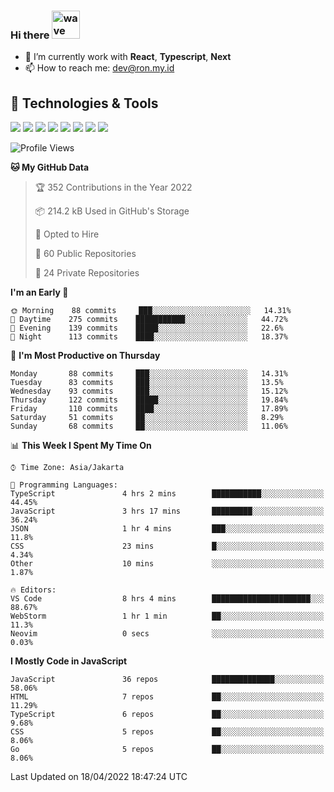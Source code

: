 ### Hi there <img src="https://i.ibb.co/q0Hx1KK/wave.gif" alt="wave" width="45px">

- 🌱 I’m currently work with **React**, **Typescript**, **Next**
- 📫 How to reach me: dev@ron.my.id

## 🔧 Technologies & Tools

![](https://img.shields.io/badge/OS-Linux-informational?style=flat&logo=linux&logoColor=white&color=2bbc8a)
![](https://img.shields.io/badge/OS-Windows-informational?style=flat&logo=windows&logoColor=white&color=2bbc8a)
![](https://img.shields.io/badge/Code-JavaScript-informational?style=flat&logo=javascript&logoColor=white&color=2bbc8a)
![](https://img.shields.io/badge/Code-Golang-informational?style=flat&logo=go&logoColor=white&color=2bbc8a)
![](https://img.shields.io/badge/Code-React-informational?style=flat&logo=react&logoColor=white&color=2bbc8a)
![](https://img.shields.io/badge/Code-Next-informational?style=flat&logo=next.js&logoColor=white&color=2bbc8a)
![](https://img.shields.io/badge/Shell-Bash-informational?style=flat&logo=gnu-bash&logoColor=white&color=2bbc8a)
![](https://img.shields.io/badge/Tools-Docker-informational?style=flat&logo=docker&logoColor=white&color=2bbc8a)

<!--START_SECTION:waka-->
![Profile Views](http://img.shields.io/badge/Profile%20Views-12-blue)

**🐱 My GitHub Data** 

> 🏆 352 Contributions in the Year 2022
 > 
> 📦 214.2 kB Used in GitHub's Storage 
 > 
> 💼 Opted to Hire
 > 
> 📜 60 Public Repositories 
 > 
> 🔑 24 Private Repositories  
 > 
**I'm an Early 🐤** 

```text
🌞 Morning    88 commits     ███░░░░░░░░░░░░░░░░░░░░░░   14.31% 
🌆 Daytime    275 commits    ███████████░░░░░░░░░░░░░░   44.72% 
🌃 Evening    139 commits    █████░░░░░░░░░░░░░░░░░░░░   22.6% 
🌙 Night      113 commits    ████░░░░░░░░░░░░░░░░░░░░░   18.37%

```
📅 **I'm Most Productive on Thursday** 

```text
Monday       88 commits     ███░░░░░░░░░░░░░░░░░░░░░░   14.31% 
Tuesday      83 commits     ███░░░░░░░░░░░░░░░░░░░░░░   13.5% 
Wednesday    93 commits     ███░░░░░░░░░░░░░░░░░░░░░░   15.12% 
Thursday     122 commits    █████░░░░░░░░░░░░░░░░░░░░   19.84% 
Friday       110 commits    ████░░░░░░░░░░░░░░░░░░░░░   17.89% 
Saturday     51 commits     ██░░░░░░░░░░░░░░░░░░░░░░░   8.29% 
Sunday       68 commits     ██░░░░░░░░░░░░░░░░░░░░░░░   11.06%

```


📊 **This Week I Spent My Time On** 

```text
⌚︎ Time Zone: Asia/Jakarta

💬 Programming Languages: 
TypeScript               4 hrs 2 mins        ███████████░░░░░░░░░░░░░░   44.45% 
JavaScript               3 hrs 17 mins       █████████░░░░░░░░░░░░░░░░   36.24% 
JSON                     1 hr 4 mins         ███░░░░░░░░░░░░░░░░░░░░░░   11.8% 
CSS                      23 mins             █░░░░░░░░░░░░░░░░░░░░░░░░   4.34% 
Other                    10 mins             ░░░░░░░░░░░░░░░░░░░░░░░░░   1.87%

🔥 Editors: 
VS Code                  8 hrs 4 mins        ██████████████████████░░░   88.67% 
WebStorm                 1 hr 1 min          ██░░░░░░░░░░░░░░░░░░░░░░░   11.3% 
Neovim                   0 secs              ░░░░░░░░░░░░░░░░░░░░░░░░░   0.03%

```

**I Mostly Code in JavaScript** 

```text
JavaScript               36 repos            ██████████████░░░░░░░░░░░   58.06% 
HTML                     7 repos             ██░░░░░░░░░░░░░░░░░░░░░░░   11.29% 
TypeScript               6 repos             ██░░░░░░░░░░░░░░░░░░░░░░░   9.68% 
CSS                      5 repos             ██░░░░░░░░░░░░░░░░░░░░░░░   8.06% 
Go                       5 repos             ██░░░░░░░░░░░░░░░░░░░░░░░   8.06%

```



 Last Updated on 18/04/2022 18:47:24 UTC
<!--END_SECTION:waka-->
